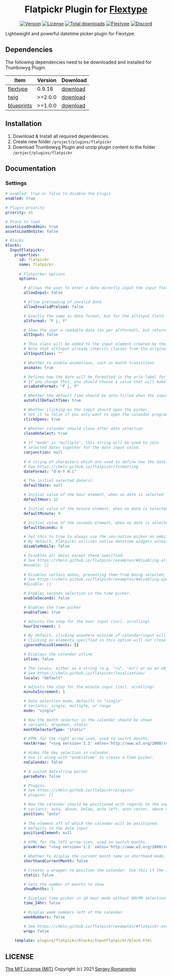 <h1 align="center">Flatpickr Plugin for <a href="https://flextype.org/">Flextype</a></h1>

<p align="center">
<a href="https://github.com/flextype-plugins/flatpickr/releases"><img alt="Version" src="https://img.shields.io/github/release/flextype-plugins/flatpickr.svg?label=version&color=black"></a> <a href="https://github.com/flextype-plugins/flatpickr"><img src="https://img.shields.io/badge/license-MIT-blue.svg?color=black" alt="License"></a> <a href="https://github.com/flextype-plugins/flatpickr"><img src="https://img.shields.io/github/downloads/flextype-plugins/flatpickr/total.svg?color=black" alt="Total downloads"></a> <a href="https://github.com/flextype/flextype"><img src="https://img.shields.io/badge/Flextype-0.9.16-green.svg?color=black" alt="Flextype"></a> <a href=""><img src="https://img.shields.io/discord/423097982498635778.svg?logo=discord&color=black&label=Discord%20Chat" alt="Discord"></a>
</p>

Lightweight and powerful datetime picker plugin for Flextype.

## Dependencies

The following dependencies need to be downloaded and installed for Trumbowyg Plugin.

| Item | Version | Download |
|---|---|---|
| [flextype](https://github.com/flextype/flextype) | 0.9.16 | [download](https://github.com/flextype/flextype/releases) |
| [twig](https://github.com/flextype-plugins/twig) | >=2.0.0 | [download](https://github.com/flextype-plugins/twig/releases) |
| [blueprints](https://github.com/flextype-plugins/blueprints) | >=1.0.0 | [download](https://github.com/flextype-plugins/blueprints/releases) |

## Installation

1. Download & Install all required dependencies.
2. Create new folder `/project/plugins/flatpickr`
3. Download Trumbowyg Plugin and unzip plugin content to the folder `/project/plugins/flatpickr`

## Documentation

### Settings

```yaml
# enabled: true or false to disable the plugin
enabled: true

# Plugin priority
priority: 41

# Place to load
assetsLoadOnAdmin: true
assetsLoadOnSite: false

# Blocks
blocks:
  InputFlatpickr:
    properties:
      id: flatpickr
      name: flatpickr
      
      # Flatpicker options
      options:

        # Allows the user to enter a date directly input the input field. By default, direct entry is disabled.
        allowInput: false

        # Allow preloading of invalid date
        allowInvalidPreload: false

        # Exactly the same as date format, but for the altInput field
        altFormat: "F j, Y"

        # Show the user a readable date (as per altFormat), but return something totally different to the server.
        altInput: false

        # This class will be added to the input element created by the altInput option.  
        # Note that altInput already inherits classes from the original input.
        altInputClass: ""

        # Whether to enable animations, such as month transitions
        animate: true

        # Defines how the date will be formatted in the aria-label for calendar days, using the same tokens as dateFormat. 
        # If you change this, you should choose a value that will make sense if a screen reader reads it out loud.
        ariaDateFormat: "F j, Y"

        # Whether the default time should be auto-filled when the input is empty and gains or loses focus. 
        autoFillDefaultTime: true

        # Whether clicking on the input should open the picker.
        # Set it to false if you only want to open the calendar programmatically
        clickOpens: true

        # Whether calendar should close after date selection
        closeOnSelect: true
        
        # If "mode" is "multiple", this string will be used to join
        # selected dates together for the date input value.
        conjunction: null
  
        # A string of characters which are used to define how the date will be displayed in the input box.
        # See https://chmln.github.io/flatpickr/formatting
        dateFormat: "d-m-Y H:i"

        # The initial selected date(s).
        defaultDate: null

        # Initial value of the hour element, when no date is selected 
        defaultHour: 12

        # Initial value of the minute element, when no date is selected 
        defaultMinute: 0

        # Initial value of the seconds element, when no date is selected 
        defaultSeconds: 0

        # Set this to true to always use the non-native picker on mobile devices.
        # By default, Flatpickr utilizes native datetime widgets unless certain options (e.g. disable) are used.
        disableMobile: false

        # Disables all dates except these specified. 
        # See https://chmln.github.io/flatpickr/examples/#disabling-all-dates-except-select-few 
        #enable: []
                
        # Disables certain dates, preventing them from being selected.
        # See https://chmln.github.io/flatpickr/examples/#disabling-specific-dates
        #disable: []

        # Enables seconds selection in the time picker.
        enableSeconds: false

        # Enables the time picker
        enableTime: true

        # Adjusts the step for the hour input (incl. scrolling)
        hourIncrement: 1

        # By default, clicking anywhere outside of calendar/input will close the calendar.
        # Clicking on elements specified in this option will not close the calendar
        ignoredFocusElements: []

        # Displays the calendar inline
        inline: false

        # The locale, either as a string (e.g. "ru", "en") or as an object.
        # See https://chmln.github.io/flatpickr/localization/ 
        locale: "default"

        # Adjusts the step for the minute input (incl. scrolling)
        minuteIncrement: 5

        # Date selection mode, defaults to "single"
        # variants: single, multiple, or range
        mode: "single"

        # How the month selector in the calendar should be shown
        # variants: dropdown, static
        monthSelectorType: "static"

        # HTML for the right arrow icon, used to switch months.
        nextArrow: "<svg version='1.1' xmlns='http://www.w3.org/2000/svg' xmlns:xlink='http://www.w3.org/1999/xlink' viewBox='0 0 17 17'><g></g><path d='M13.207 8.472l-7.854 7.854-0.707-0.707 7.146-7.146-7.146-7.148 0.707-0.707 7.854 7.854z' /></svg>"

        # Hides the day selection in calendar.
        # Use it along with "enableTime" to create a time picker.
        noCalendar: false

        # A custom datestring parser
        parseDate: false

        # Plugins. 
        # See https://chmln.github.io/flatpickr/plugins/ 
        # plugins: []

        # How the calendar should be positioned with regards to the input.
        # variants: auto, above, below, auto left, auto center, above right, below left, below center, below right
        position: "auto"
          
        # The element off of which the calendar will be positioned.
        # Defaults to the date input
        positionElement: null

        # HTML for the left arrow icon, used to switch months.
        prevArrow: "<svg version='1.1' xmlns='http://www.w3.org/2000/svg' xmlns:xlink='http://www.w3.org/1999/xlink' viewBox='0 0 17 17'><g></g><path d='M5.207 8.471l7.146 7.147-0.707 0.707-7.853-7.854 7.854-7.853 0.707 0.707-7.147 7.146z' /></svg>"

        # Whether to display the current month name in shorthand mode, e.g. "Sep" instead "September"
        shorthandCurrentMonth: false

        # Creates a wrapper to position the calendar. Use this if the input is inside a scrollable element
        static: false

        # Sets the number of months to show 
        showMonths: 1

        # Displays time picker in 24 hour mode without AM/PM selection when enabled.
        time_24hr: false

        # Display week numbers left of the calendar.
        weekNumbers: false

        # See https://chmln.github.io/flatpickr/examples/#flatpickr-external-elements
        wrap: false
         
    template: plugins/flatpickr/blocks/InputFlatpickr/block.html
```

## LICENSE
[The MIT License (MIT)](https://github.com/flextype-plugins/flatpickr/blob/master/LICENSE.txt)
Copyright (c) 2021 [Sergey Romanenko](https://github.com/Awilum)
